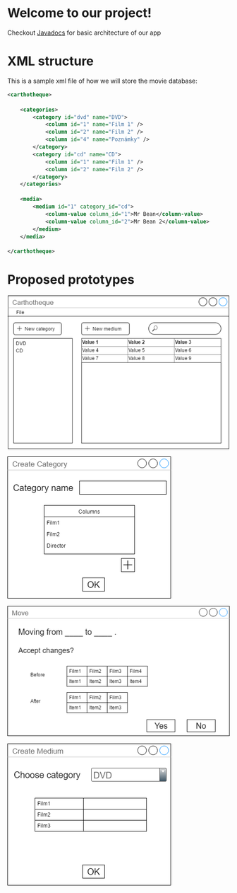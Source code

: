 ﻿---
---

# Welcome to our project!

Checkout [Javadocs](documentation.html) for basic architecture of our app

# XML structure

This is a sample xml file of how we will store the movie database:

```xml
<carthotheque>

    <categories>
        <category id="dvd" name="DVD">
            <column id="1" name="Film 1" />
            <column id="2" name="Film 2" />
            <column id="4" name="Poznámky" />
        </category>
        <category id="cd" name="CD">
            <column id="1" name="Film 1" />
            <column id="2" name="Film 2" />
        </category>
    </categories>

    <media>
        <medium id="1" category_id="cd">
            <column-value column_id="1">Mr Bean</column-value>
            <column-value column_id="2">Mr Bean 2</column-value>
        </medium>
    </media>

</carthotheque>
```


# Proposed prototypes

![Main UI](images/main-window.png)

![Creating New Category UI](images/create-category-window.png)

![Moving Medium UI](images/move-media-window.png)

![Creating New Medium UI](images/create-medium-window.png)
